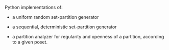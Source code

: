 Python implementations of:

- a uniform random set-partition generator

- a sequential, deterministic set-partition generator

- a partition analyzer for regularity and openness of a partition, according to a given poset.
